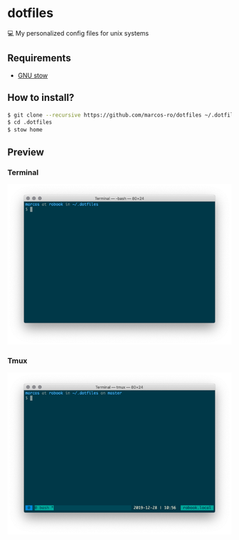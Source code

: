# dotfiles

💻 My personalized config files for unix systems

## Requirements

- [GNU stow](https://www.gnu.org/software/stow/)

## How to install?

```bash
$ git clone --recursive https://github.com/marcos-ro/dotfiles ~/.dotfiles
$ cd .dotfiles
$ stow home
```

## Preview
### Terminal

![terminal](screenshots/terminal.png)

### Tmux

![tmux](screenshots/tmux.png)
